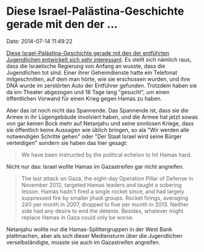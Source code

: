Diese Israel-Palästina-Geschichte gerade mit den der \...
=========================================================

Date: 2014-07-14 11:49:22

[Diese Israel-Palästina-Geschichte gerade mit den der entführten
Jugendlichen entwickelt sich sehr
interessant](http://forward.com/articles/201764/how-politics-and-lies-triggered-an-unintended-war/?p=all).
Es stellt sich nämlich raus, dass die Israelische Regierung von Anfang
an wusste, dass die Jugendlichen tot sind. Einer ihrer Geheimdienste
hatte ein Telefonat mitgeschnitten, auf dem man hörte, wie sie
erschossen wurden, und ihre DNA wurde im zerstörten Auto der Entführer
gefunden. Trotzdem haben sie da ein Theater abgezogen und 18 Tage lang
\"gesucht\", um einen öffentlichen Vorwand für einen Krieg gegen Hamas
zu haben.

Aber das ist noch nicht das Spannende. Das Spannende ist, dass sie die
Armee in ihr Lügengebäude involviert haben, und die Armee hat jetzt
sowas von gar keinen Bock mehr auf Netanjahu und seine sinnlosen Kriege,
dass sie öffentlich keine Aussagen wie üblich bringen, so ala \"Wir
werden alle notwendigen Schritte gehen\" oder \"Der Staat Israel wird
seine Bürger verteidigen\" sondern sie haben das hier gesagt:

> We have been instructed by the political echelon to hit Hamas hard.

Nicht nur das: Israel wollte Hamas im Gazastreifen gar nicht angreifen.

> The last attack on Gaza, the eight-day Operation Pillar of Defense in
> November 2012, targeted Hamas leaders and taught a sobering lesson.
> Hamas hadn't fired a single rocket since, and had largely suppressed
> fire by smaller jihadi groups. Rocket firings, averaging 240 per month
> in 2007, dropped to five per month in 2013. Neither side had any
> desire to end the détente. Besides, whatever might replace Hamas in
> Gaza could only be worse.

Netanjahu wollte nur die Hamas-Splittergruppen in der West Bank
plattmachen, aber als sich dieser Mediensturm über die Jugendlichen
verselbständigte, musste sie auch im Gazastreifen angreifen.
